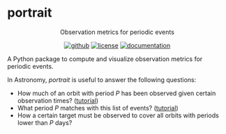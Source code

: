 # portrait

<p align="center">
  Observation metrics for periodic events
  <br>
  <p align="center">
    <a href="https://github.com/lgrcia/portrait">
      <img src="https://img.shields.io/badge/github-lgrcia/portrait-blue.svg?style=flat" alt="github"/></a>
    <a href="">
      <img src="https://img.shields.io/badge/license-MIT-lightgray.svg?style=flat" alt="license"/></a>
    <a href="https://portrait.readthedocs.io">
      <img src="https://img.shields.io/badge/documentation-black.svg?style=flat" alt="documentation"/></a>
  </p>
</p>

A Python package to compute and visualize observation metrics for periodic events.

In Astronomy, *portrait* is useful to answer the following questions:
- How much of an orbit with period $P$ has been observed given certain observation times? ([tutorial](https://portrait.readthedocs.io/en/latest/coverage.html))
- What period $P$ matches with this list of events? ([tutorial](https://portrait.readthedocs.io/en/latest/periodmatch.html))
- How a certain target must be observed to cover all orbits with periods lower than $P$ days? 

